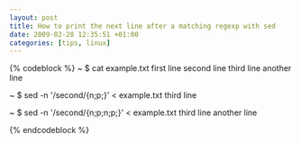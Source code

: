 ```yaml
--- 
layout: post
title: How to print the next line after a matching regexp with sed
date: 2009-02-28 12:35:51 +01:00
categories: [tips, linux]
---
```

{% codeblock %}
~ $ cat example.txt
first line
second line
third line
another line

~ $ sed -n '/second/{n;p;}' &lt; example.txt
third line

~ $ sed -n '/second/{n;p;n;p;}' &lt; example.txt
third line
another line

{% endcodeblock %}
